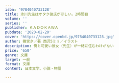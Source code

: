 ```yaml
---
isbn: '9784040733128'
title: 氷川先生はオタク彼氏がほしい。2時間目
volume: ''
series: ''
publisher: ＫＡＤＯＫＡＷＡ
pubdate: '2020-02-20'
cover: 'https://cover.openbd.jp/9784040733128.jpg'
author: 篠宮夕／著 西沢5ミリ／イラスト
description: 俺と可愛い彼女（先生）が一緒に住むわけがない
price: '650'
genre: 文庫
target: 一般
format: 文庫
content: 日本文学、小説・物語

---
```

